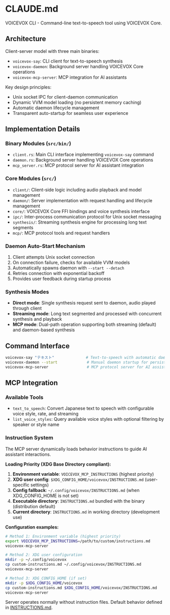 # CLAUDE.md

VOICEVOX CLI - Command-line text-to-speech tool using VOICEVOX Core.

## Architecture

Client-server model with three main binaries:
- `voicevox-say`: CLI client for text-to-speech synthesis
- `voicevox-daemon`: Background server handling VOICEVOX Core operations
- `voicevox-mcp-server`: MCP integration for AI assistants

Key design principles:
- Unix socket IPC for client-daemon communication
- Dynamic VVM model loading (no persistent memory caching)
- Automatic daemon lifecycle management
- Transparent auto-startup for seamless user experience

## Implementation Details

### Binary Modules (`src/bin/`)
- `client.rs`: Main CLI interface implementing `voicevox-say` command
- `daemon.rs`: Background server handling VOICEVOX Core operations
- `mcp_server.rs`: MCP protocol server for AI assistant integration

### Core Modules (`src/`)
- `client/`: Client-side logic including audio playback and model management
- `daemon/`: Server implementation with request handling and lifecycle management
- `core/`: VOICEVOX Core FFI bindings and voice synthesis interface
- `ipc/`: Inter-process communication protocol for Unix socket messaging
- `synthesis/`: Streaming synthesis engine for processing long text segments
- `mcp/`: MCP protocol tools and request handlers

### Daemon Auto-Start Mechanism
1. Client attempts Unix socket connection
2. On connection failure, checks for available VVM models
3. Automatically spawns daemon with `--start --detach`
4. Retries connection with exponential backoff
5. Provides user feedback during startup process

### Synthesis Modes
- **Direct mode**: Single synthesis request sent to daemon, audio played through client
- **Streaming mode**: Long text segmented and processed with concurrent synthesis and playback  
- **MCP mode**: Dual-path operation supporting both streaming (default) and daemon-based synthesis

## Command Interface

```bash
voicevox-say "テキスト"              # Text-to-speech with automatic daemon startup
voicevox-daemon --start             # Manual daemon startup for persistent operation
voicevox-mcp-server                 # MCP protocol server for AI assistant integration
```

## MCP Integration

### Available Tools
- `text_to_speech`: Convert Japanese text to speech with configurable voice style, rate, and streaming
- `list_voice_styles`: Query available voice styles with optional filtering by speaker or style name

### Instruction System
The MCP server dynamically loads behavior instructions to guide AI assistant interactions.

**Loading Priority (XDG Base Directory compliant):**

1. **Environment variable**: `VOICEVOX_MCP_INSTRUCTIONS` (highest priority)
2. **XDG user config**: `$XDG_CONFIG_HOME/voicevox/INSTRUCTIONS.md` (user-specific settings)
3. **Config fallback**: `~/.config/voicevox/INSTRUCTIONS.md` (when XDG_CONFIG_HOME is not set)
4. **Executable directory**: `INSTRUCTIONS.md` bundled with the binary (distribution default)
5. **Current directory**: `INSTRUCTIONS.md` in working directory (development use)

**Configuration examples:**

```bash
# Method 1: Environment variable (highest priority)
export VOICEVOX_MCP_INSTRUCTIONS=/path/to/custom/instructions.md
voicevox-mcp-server

# Method 2: XDG user configuration
mkdir -p ~/.config/voicevox
cp custom-instructions.md ~/.config/voicevox/INSTRUCTIONS.md
voicevox-mcp-server

# Method 3: XDG_CONFIG_HOME (if set)
mkdir -p $XDG_CONFIG_HOME/voicevox
cp custom-instructions.md $XDG_CONFIG_HOME/voicevox/INSTRUCTIONS.md
voicevox-mcp-server
```

Server operates normally without instruction files. Default behavior defined in [INSTRUCTIONS.md](INSTRUCTIONS.md).